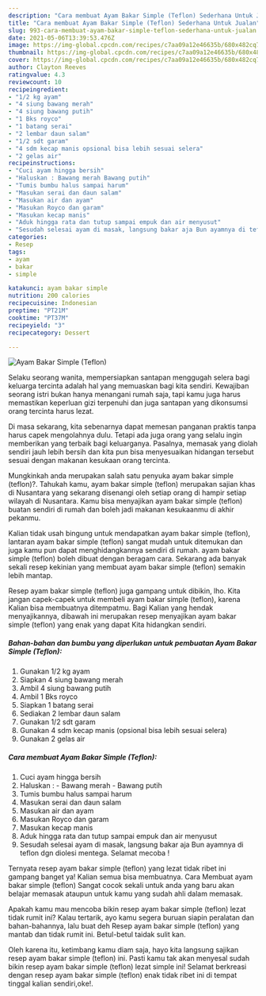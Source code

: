```yaml
---
description: "Cara membuat Ayam Bakar Simple (Teflon) Sederhana Untuk Jualan"
title: "Cara membuat Ayam Bakar Simple (Teflon) Sederhana Untuk Jualan"
slug: 993-cara-membuat-ayam-bakar-simple-teflon-sederhana-untuk-jualan
date: 2021-05-06T13:39:53.476Z
image: https://img-global.cpcdn.com/recipes/c7aa09a12e46635b/680x482cq70/ayam-bakar-simple-teflon-foto-resep-utama.jpg
thumbnail: https://img-global.cpcdn.com/recipes/c7aa09a12e46635b/680x482cq70/ayam-bakar-simple-teflon-foto-resep-utama.jpg
cover: https://img-global.cpcdn.com/recipes/c7aa09a12e46635b/680x482cq70/ayam-bakar-simple-teflon-foto-resep-utama.jpg
author: Clayton Reeves
ratingvalue: 4.3
reviewcount: 10
recipeingredient:
- "1/2 kg ayam"
- "4 siung bawang merah"
- "4 siung bawang putih"
- "1 Bks royco"
- "1 batang serai"
- "2 lembar daun salam"
- "1/2 sdt garam"
- "4 sdm kecap manis opsional bisa lebih sesuai selera"
- "2 gelas air"
recipeinstructions:
- "Cuci ayam hingga bersih"
- "Haluskan : Bawang merah Bawang putih"
- "Tumis bumbu halus sampai harum"
- "Masukan serai dan daun salam"
- "Masukan air dan ayam"
- "Masukan Royco dan garam"
- "Masukan kecap manis"
- "Aduk hingga rata dan tutup sampai empuk dan air menyusut"
- "Sesudah selesai ayam di masak, langsung bakar aja Bun ayamnya di teflon dgn diolesi mentega. Selamat mecoba !"
categories:
- Resep
tags:
- ayam
- bakar
- simple

katakunci: ayam bakar simple 
nutrition: 200 calories
recipecuisine: Indonesian
preptime: "PT21M"
cooktime: "PT37M"
recipeyield: "3"
recipecategory: Dessert

---
```



![Ayam Bakar Simple (Teflon)](https://img-global.cpcdn.com/recipes/c7aa09a12e46635b/680x482cq70/ayam-bakar-simple-teflon-foto-resep-utama.jpg)

Selaku seorang wanita, mempersiapkan santapan menggugah selera bagi keluarga tercinta adalah hal yang memuaskan bagi kita sendiri. Kewajiban seorang istri bukan hanya menangani rumah saja, tapi kamu juga harus memastikan keperluan gizi terpenuhi dan juga santapan yang dikonsumsi orang tercinta harus lezat.

Di masa  sekarang, kita sebenarnya dapat memesan panganan praktis tanpa harus capek mengolahnya dulu. Tetapi ada juga orang yang selalu ingin memberikan yang terbaik bagi keluarganya. Pasalnya, memasak yang diolah sendiri jauh lebih bersih dan kita pun bisa menyesuaikan hidangan tersebut sesuai dengan makanan kesukaan orang tercinta. 



Mungkinkah anda merupakan salah satu penyuka ayam bakar simple (teflon)?. Tahukah kamu, ayam bakar simple (teflon) merupakan sajian khas di Nusantara yang sekarang disenangi oleh setiap orang di hampir setiap wilayah di Nusantara. Kamu bisa menyajikan ayam bakar simple (teflon) buatan sendiri di rumah dan boleh jadi makanan kesukaanmu di akhir pekanmu.

Kalian tidak usah bingung untuk mendapatkan ayam bakar simple (teflon), lantaran ayam bakar simple (teflon) sangat mudah untuk ditemukan dan juga kamu pun dapat menghidangkannya sendiri di rumah. ayam bakar simple (teflon) boleh dibuat dengan beragam cara. Sekarang ada banyak sekali resep kekinian yang membuat ayam bakar simple (teflon) semakin lebih mantap.

Resep ayam bakar simple (teflon) juga gampang untuk dibikin, lho. Kita jangan capek-capek untuk membeli ayam bakar simple (teflon), karena Kalian bisa membuatnya ditempatmu. Bagi Kalian yang hendak menyajikannya, dibawah ini merupakan resep menyajikan ayam bakar simple (teflon) yang enak yang dapat Kita hidangkan sendiri.

<!--inarticleads1-->

##### Bahan-bahan dan bumbu yang diperlukan untuk pembuatan Ayam Bakar Simple (Teflon):

1. Gunakan 1/2 kg ayam
1. Siapkan 4 siung bawang merah
1. Ambil 4 siung bawang putih
1. Ambil 1 Bks royco
1. Siapkan 1 batang serai
1. Sediakan 2 lembar daun salam
1. Gunakan 1/2 sdt garam
1. Gunakan 4 sdm kecap manis (opsional bisa lebih sesuai selera)
1. Gunakan 2 gelas air




<!--inarticleads2-->

##### Cara membuat Ayam Bakar Simple (Teflon):

1. Cuci ayam hingga bersih
1. Haluskan : - Bawang merah - Bawang putih
1. Tumis bumbu halus sampai harum
1. Masukan serai dan daun salam
1. Masukan air dan ayam
1. Masukan Royco dan garam
1. Masukan kecap manis
1. Aduk hingga rata dan tutup sampai empuk dan air menyusut
1. Sesudah selesai ayam di masak, langsung bakar aja Bun ayamnya di teflon dgn diolesi mentega. Selamat mecoba !




Ternyata resep ayam bakar simple (teflon) yang lezat tidak ribet ini gampang banget ya! Kalian semua bisa membuatnya. Cara Membuat ayam bakar simple (teflon) Sangat cocok sekali untuk anda yang baru akan belajar memasak ataupun untuk kamu yang sudah ahli dalam memasak.

Apakah kamu mau mencoba bikin resep ayam bakar simple (teflon) lezat tidak rumit ini? Kalau tertarik, ayo kamu segera buruan siapin peralatan dan bahan-bahannya, lalu buat deh Resep ayam bakar simple (teflon) yang mantab dan tidak rumit ini. Betul-betul taidak sulit kan. 

Oleh karena itu, ketimbang kamu diam saja, hayo kita langsung sajikan resep ayam bakar simple (teflon) ini. Pasti kamu tak akan menyesal sudah bikin resep ayam bakar simple (teflon) lezat simple ini! Selamat berkreasi dengan resep ayam bakar simple (teflon) enak tidak ribet ini di tempat tinggal kalian sendiri,oke!.

